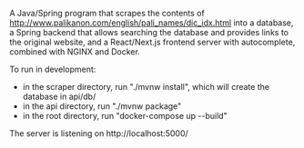 A Java/Spring program that scrapes the contents of http://www.palikanon.com/english/pali_names/dic_idx.html into a database, a Spring backend that allows searching the database and provides links to the original website, and a React/Next.js frontend server with autocomplete, combined with NGINX and Docker.

To run in development:

- in the scraper directory, run "./mvnw install", which will create the database in api/db/
- in the api directory, run "./mvnw package"
- in the root directory, run "docker-compose up --build"

The server is listening on http://localhost:5000/
